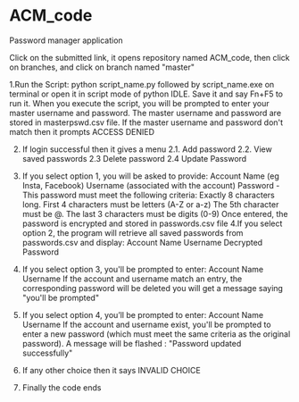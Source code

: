 # ACM_code
Password manager application

Click on the submitted link, it opens repository named ACM_code, then click on branches, and click on branch named "master"

1.Run the Script:
  python script_name.py followed by script_name.exe on terminal or open it in script mode of python IDLE. Save it and say Fn+F5 to run it.
  When you execute the script, you will be prompted to enter your master username and password. The master username and password are stored in masterpswd.csv file.
  If the master username and password don't match then it prompts ACCESS DENIED

2. If login successful then it gives a menu 
  2.1. Add password
  2.2. View saved passwords
  2.3  Delete password
  2.4  Update Password

3. If you select option 1, you will be asked to provide:
  Account Name (eg Insta, Facebook)
  Username (associated with the account)
  Password - This password must meet the following criteria:
            Exactly 8 characters long.
            First 4 characters must be letters (A-Z or a-z)
            The 5th character must be @.
            The last 3 characters must be digits (0-9)
   Once entered, the password is encrypted and stored in passwords.csv file
4.If you select option 2, the program will retrieve all saved passwords from passwords.csv and display:
  Account Name
  Username
  Decrypted Password

5. If you select option 3, you'll be prompted to enter:
  Account Name
  Username
  If the account and username match an entry, the corresponding password will be deleted
  you will get a message saying "you'll be prompted"

4. If you select option 4, you’ll be prompted to enter:
  Account Name
  Username
  If the account and username exist, you'll be prompted to enter a new password (which must meet the same criteria as the original password).
  A message will be flashed : "Password updated successfully"

5. If any other choice then it says INVALID CHOICE
6. Finally the code ends
